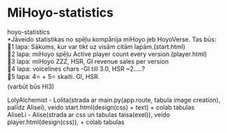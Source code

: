 # MiHoyo-statistics
hoyo-statistics<br>
*Jāveido statistikas no spēļu kompānija miHoyo jeb HoyoVerse. Tas būs:<br>
  🫧1 lapa: Sākums, kur var tikt uz visām citām lapām.(start.html)<br>
  🫧2 lapa: miHoyo spēļu Active player count every version.(player.html)<br>
  🫧3 lapa: miHoyo ZZZ, HSR, GI revenue sales per version<br>
  🫧4 lapa: voicelines chars -GI till 3.0, HSR ~2.....?<br>
  🫧5 lapa: 4⭐ + 5⭐ skaiti. GI, HSR.<br>
  (varbūt būs HI3)


LolyAlchemist - Lolita(strada ar main.py(app.route, tabula image creation), palīdz Alisei), veido start.html(design(css) + text) + colab tabulas<br>
AliseLi - Alise(strada ar css un tabulas taisa(exel)), veido player.html(design(css)), + colab tabulas<br>




